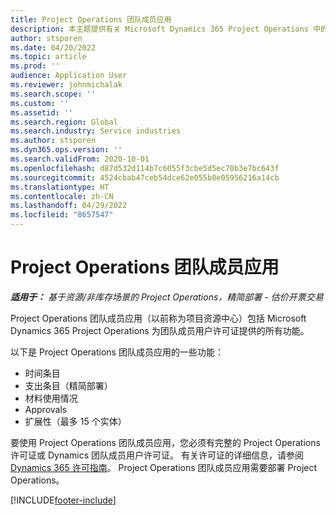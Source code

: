 ```yaml
---
title: Project Operations 团队成员应用
description: 本主题提供有关 Microsoft Dynamics 365 Project Operations 中的 Project Operations 团队成员应用的信息。
author: stsporen
ms.date: 04/20/2022
ms.topic: article
ms.prod: ''
audience: Application User
ms.reviewer: johnmichalak
ms.search.scope: ''
ms.custom: ''
ms.assetid: ''
ms.search.region: Global
ms.search.industry: Service industries
ms.author: stsporen
ms.dyn365.ops.version: ''
ms.search.validFrom: 2020-10-01
ms.openlocfilehash: d87d532d114b7c6055f3cbe5d5ec70b3e7bc643f
ms.sourcegitcommit: 4524cbab47ceb54dce62e055b0e05956216a14cb
ms.translationtype: HT
ms.contentlocale: zh-CN
ms.lasthandoff: 04/29/2022
ms.locfileid: "8657547"
---
```

# <a name="project-operations-team-member-app"></a>Project Operations 团队成员应用

_**适用于：** 基于资源/非库存场景的 Project Operations，精简部署 - 估价开票交易_

Project Operations 团队成员应用（以前称为项目资源中心）包括 Microsoft Dynamics 365 Project Operations 为团队成员用户许可证提供的所有功能。

以下是 Project Operations 团队成员应用的一些功能：

- 时间条目
- 支出条目（精简部署）
- 材料使用情况
- Approvals
- 扩展性（最多 15 个实体）

要使用 Project Operations 团队成员应用，您必须有完整的 Project Operations 许可证或 Dynamics 团队成员用户许可证。 有关许可证的详细信息，请参阅 [Dynamics 365 许可指南](https://go.microsoft.com/fwlink/?LinkId=866544&clcid=0x409)。 Project Operations 团队成员应用需要部署 Project Operations。

[!INCLUDE[footer-include](../includes/footer-banner.md)]
